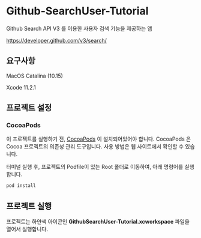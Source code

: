 # Github-SearchUser-Tutorial
Github Search API V3 를 이용한 사용자 검색 기능을 제공하는 앱

https://developer.github.com/v3/search/

## 요구사항

MacOS Catalina (10.15)

Xcode 11.2.1

## 프로젝트 설정

### CocoaPods

이 프로젝트를 실행하기 전, [CocoaPods](https://cocoapods.org) 이 설치되어있어야 합니다.
CocoaPods 은 Cocoa 프로젝트의 의존성 관리 도구입니다. 사용 방법은 웹 사이트에서 확인할 수 있습니다.

터미널 실행 후, 프로젝트의 Podfile이 있는 Root 폴더로 이동하여, 아래 명령어를 실행합니다.

```ruby
pod install
```

## 프로젝트 실행

프로젝트는 하얀색 아이콘인 **GithubSearchUser-Tutorial.xcworkspace** 파일을 열어서 실행합니다.
